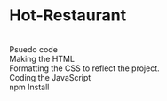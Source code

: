 # Hot-Restaurant
<br>
Psuedo code
<br>
Making the HTML
<br>
Formatting the CSS to reflect the project.
<br>
Coding the JavaScript
<br>
npm Install
<br>

